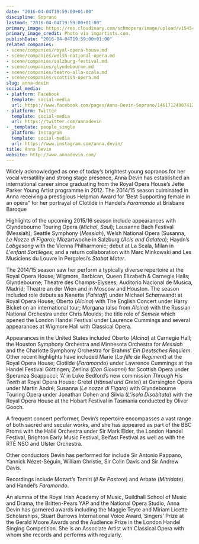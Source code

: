 ```yaml
---
date: "2016-04-04T19:59:00+01:00"
discipline: Soprano
lastmod: "2016-04-04T19:59:00+01:00"
primary_image: https://res.cloudinary.com/schmopera/image/upload/v1545409169/media/webhook-uploads/1459796094694/2016-04-04---Anna-Devin-Headshot.jpg.jpg
primary_image_credit: Photo via imgartists.com.
publishDate: "2016-04-04T19:59:00+01:00"
related_companies:
- scene/companies/royal-opera-house.md
- scene/companies/welsh-national-opera.md
- scene/companies/salzburg-festival.md
- scene/companies/glyndebourne.md
- scene/companies/teatro-alla-scala.md
- scene/companies/scottish-opera.md
slug: anna-devin
social_media:
- platform: Facebook
  template: social-media
  url: https://www.facebook.com/pages/Anna-Devin-Soprano/1461712490741299
- platform: Twitter
  template: social-media
  url: https://twitter.com/annadevin
- _template: people_single
  platform: Instagram
  template: social-media
  url: https://www.instagram.com/anna.devin/
title: Anna Devin
website: http://www.annadevin.com/
---
```


Widely acknowledged as one of today’s brightest young sopranos for her vocal versatility and strong stage presence, Anna Devin has established an international career since graduating from the Royal Opera House’s Jette Parker Young Artist programme in 2012. The 2014/15 season culminated in Anna receiving a prestigious Helpman Award for ‘Best Supporting female in an opera” for her portrayal of Clotilde in Handel’s *Faramondo* at Brisbane Baroque

Highlights of the upcoming 2015/16 season include appearances with Glyndebourne Touring Opera (*Michal*, *Saul*); Lausanne Bach Festival (Messiah); Seattle Symphony (*Messiah*), Welsh National Opera (Susanna, *Le Nozze di Figaro*); Mozartwoche in Salzburg (*Acis and Galatea*); Haydn’s *Lobgesang* with the Vienna Philharmonic; debut at La Scala, Milan in *L'enfant Sortileges*; and a return collaboration with Marc Minkowski and Les Musiciens du Louvre in Pergolesi’s *Stabat Mater*.

The 2014/15 season saw her perform a typically diverse repertoire at the Royal Opera House; Wigmore, Barbican, Queen Elizabeth & Carnegie Halls; Glyndebourne; Theatre des Champs-Elysees; Auditorio Nacional de Musica, Madrid; Theatre an der Wien and in Moscow and Houston. The season included role debuts as Nanetta (*Falstaff*) under Michael Schønwandt at Royal Opera House; Oberto (*Alcina*) with The English Concert under Harry Bicket on an international tour; Morgana (also from *Alcina*) with the Russian National Orchestra under Chris Moulds; the title role of *Semele* which opened the London Handel Festival under Laurence Cummings and several appearances at Wigmore Hall with Classical Opera.

Appearances in the United States included Oberto (*Alcina*) at Carnegie Hall; the Houston Symphony Orchestra and Minnesota Orchestra for *Messiah* and the Charlotte Symphony Orchestra for Brahms’ *Ein Deutsches Requiem*. Other recent highlights have included Marie (*La fille de Regiment*) at the Royal Opera House; Clotilde (*Faramondo*) under Lawrence Cummings at the Handel Festival Göttingen; Zerlina (*Don Giovanni*) for Scottish Opera under Speranza Scappucci; ‘A’ in Luke Bedford’s new commission *Through His Teeth* at Royal Opera House; Gretel (*Hänsel und Gretel*) at Garsington Opera under Martin André; Susanna (*Le nozze di Figaro*) with Glyndebourne Touring Opera under Jonathan Cohen and Silvia (*L’isola Disabitata*) with the Royal Opera House at the Hobart Festival in Tasmania conducted by Oliver Gooch.

A frequent concert performer, Devin’s repertoire encompasses a vast range of both sacred and secular works, and she has appeared as part of the BBC Proms with the Hallé Orchestra under Sir Mark Elder, the London Handel Festival, Brighton Early Music Festival, Belfast Festival as well as with the RTÉ NSO and Ulster Orchestra.

Other conductors Devin has performed for include Sir Antonio Pappano, Yannick Nézet-Séguin, William Christie, Sir Colin Davis and Sir Andrew Davis.

Recordings include Mozart’s Tamiri (*Il Re Pastore*) and Arbate (*Mitridate*) and Handel’s *Faramondo*.

An alumna of the Royal Irish Academy of Music, Guildhall School of Music and Drama, the Britten-Pears YAP and the National Opera Studio, Anna Devin has garnered awards including the Maggie Teyte and Miriam Licette Scholarships, Stuart Burrows International Voice Award, Singers’ Prize at the Gerald Moore Awards and the Audience Prize in the London Handel Singing Competition. She is an Associate Artist with Classical Opera with whom she records and performs with regularly.
